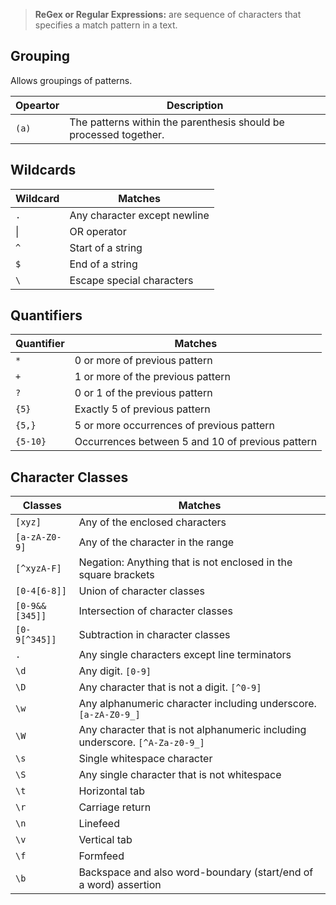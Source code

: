 >**ReGex or Regular Expressions:** are sequence of characters that specifies a match pattern in a text.

## Grouping
Allows groupings of patterns.  

| Opeartor | Description                                                       |
| -------- | ----------------------------------------------------------------- |
| `(a)`    | The patterns within the parenthesis should be processed together. |

## Wildcards

| Wildcard | Matches                      |
| -------- | ---------------------------- |
| `.`      | Any character except newline |
| \|       | OR operator                  |
| `^`      | Start of a string            |
| `$`      | End of a string              |
| `\`      | Escape special characters    |

## Quantifiers

| Quantifier | Matches                                          |
| ---------- | ------------------------------------------------ |
| `*`        | 0 or more of previous pattern                    |
| `+`        | 1 or more of the previous pattern                |
| `?`        | 0 or 1 of the previous pattern                   |
| `{5}`      | Exactly 5 of previous pattern                    |
| `{5,}`     | 5 or more occurrences of previous pattern        |
| `{5-10}`   | Occurrences between 5 and 10 of previous pattern |

## Character Classes

| Classes        | Matches                                                                      |
| -------------- | ---------------------------------------------------------------------------- |
| `[xyz]`        | Any of the enclosed characters                                               |
| `[a-zA-Z0-9]`  | Any of the character in the range                                            |
| `[^xyzA-F]`    | Negation: Anything that is not enclosed in the square brackets               |
| `[0-4[6-8]]`   | Union of character classes                                                   |
| `[0-9&&[345]]` | Intersection of character classes                                            |
| `[0-9[^345]]`  | Subtraction in character classes                                             |
| `.`            | Any single characters except line terminators                                |
| `\d`           | Any digit. `[0-9]`                                                           |
| `\D`           | Any character that is not a digit. `[^0-9]`                                  |
| `\w`           | Any alphanumeric character including underscore. `[a-zA-Z0-9_]`              |
| `\W`           | Any character that is not alphanumeric including underscore. `[^A-Za-z0-9_]` |
| `\s`           | Single whitespace character                                                  |
| `\S`           | Any single character that is not whitespace                                  |
| `\t`           | Horizontal tab                                                               |
| `\r`           | Carriage return                                                              |
| `\n`           | Linefeed                                                                     |
| `\v`           | Vertical tab                                                                 |
| `\f`           | Formfeed                                                                     |
| `\b`           | Backspace and also word-boundary (start/end of a word) assertion             |
